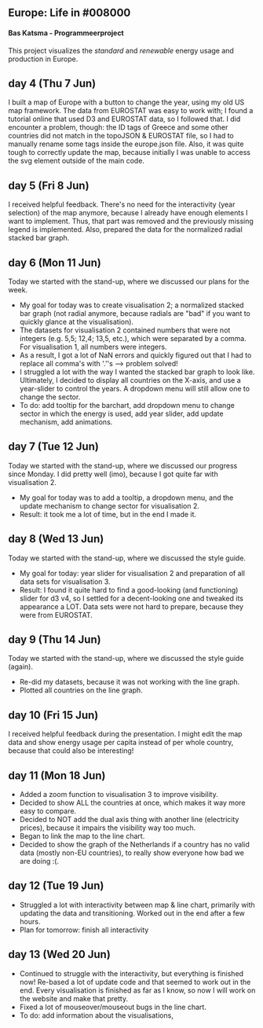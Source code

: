 ## Europe: Life in \#008000
#### Bas Katsma - Programmeerproject
This project visualizes the *standard* and *renewable* energy usage and production in Europe.

## day 4 (Thu 7 Jun)
I built a map of Europe with a button to change the year, using my old US map
framework. The data from EUROSTAT was easy to work with; I found a tutorial online
that used D3 and EUROSTAT data, so I followed that. I did encounter a problem,
though: the ID tags of Greece and some other countries did not match in the
topoJSON & EUROSTAT file, so I had to manually rename some tags inside the
europe.json file. Also, it was quite tough to correctly update the map, because initially I was unable to access the svg element outside of the main code.

## day 5 (Fri 8 Jun)
I received helpful feedback. There's no need for the interactivity (year selection) of the map anymore, because I already have enough elements I want to implement.
Thus, that part was removed and the previously missing legend is implemented.
Also, prepared the data for the normalized radial stacked bar graph.

## day 6 (Mon 11 Jun)
Today we started with the stand-up, where we discussed our plans for the week.
- My goal for today was to create visualisation 2; a normalized stacked bar graph (not radial anymore, because radials are "bad" if you want to quickly glance at the visualisation).
- The datasets for visualisation 2 contained numbers that were not integers (e.g. 5,5; 12,4; 13,5, etc.), which were separated by a comma. For visualisation 1, all numbers were integers.
- As a result, I got a lot of NaN errors and quickly figured out that I had to replace all comma's with '.''s --> problem solved!
- I struggled a lot with the way I wanted the stacked bar graph to look like. Ultimately,
I decided to display all countries on the X-axis, and use a year-slider to control the years. A dropdown menu will still allow one to change the sector.
- To do: add tooltip for the barchart, add dropdown menu to change sector in which the energy is used, add year slider, add update mechanism, add animations.

## day 7 (Tue 12 Jun)
Today we started with the stand-up, where we discussed our progress since Monday. I did pretty well (imo), because I got quite far with visualisation 2.
- My goal for today was to add a tooltip, a dropdown menu, and the update mechanism to change sector for visualisation 2.
- Result: it took me a lot of time, but in the end I made it.

## day 8 (Wed 13 Jun)
Today we started with the stand-up, where we discussed the style guide.
- My goal for today: year slider for visualisation 2 and preparation of all data sets for visualisation 3.
- Result: I found it quite hard to find a good-looking (and functioning) slider for d3 v4, so I settled for a decent-looking one and tweaked its appearance a LOT. Data sets were not hard to prepare, because they were from EUROSTAT.

## day 9 (Thu 14 Jun)
Today we started with the stand-up, where we discussed the style guide (again).
- Re-did my datasets, because it was not working with the line graph.
- Plotted all countries on the line graph.

## day 10 (Fri 15 Jun)
I received helpful feedback during the presentation. I might edit the map data and show
energy usage per capita instead of per whole country, because that could also be interesting!

## day 11 (Mon 18 Jun)
- Added a zoom function to visualisation 3 to improve visibility.
- Decided to show ALL the countries at once, which makes it way more easy to compare.
- Decided to NOT add the dual axis thing with another line (electricity prices), because it impairs the visibility way too much.
- Began to link the map to the line chart.
- Decided to show the graph of the Netherlands if a country has no valid data (mostly non-EU countries), to really show everyone how bad we are doing :(.

## day 12 (Tue 19 Jun)
- Struggled a lot with interactivity between map & line chart, primarily with updating the data and transitioning. Worked out in the end after a few hours.
- Plan for tomorrow: finish all interactivity

## day 13 (Wed 20 Jun)
- Continued to struggle with the interactivity, but everything is finished now! Re-based
a lot of update code and that seemed to work out in the end. Every visualisation is finished
as far as I know, so now I will work on the website and make that pretty.
- Fixed a lot of mouseover/mouseout bugs in the line chart.
- To do: add information about the visualisations,
